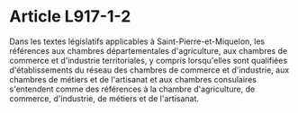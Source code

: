# Article L917-1-2

<p>Dans les textes législatifs applicables à Saint-Pierre-et-Miquelon, les références aux chambres départementales d'agriculture, aux chambres de commerce et d'industrie territoriales, y compris lorsqu'elles sont qualifiées d'établissements du réseau des chambres de commerce et d'industrie, aux chambres de métiers et de l'artisanat et aux chambres consulaires s'entendent comme des références à la chambre d'agriculture, de commerce, d'industrie, de métiers et de l'artisanat. </p>